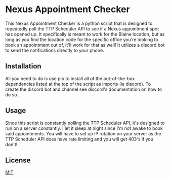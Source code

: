 # Nexus Appointment Checker

This Nexus Appointment Checker is a python script that is designed to repeatedly poll the TTP Scheduler API to see if a Nexus appointment spot has opened up. It specifically is meant to work for the Blaine location, but as long as you find the location code for the specific office you're looking to book an appointment out of, it'll work for that as well! It utilizes a discord bot to send the notifications directly to your phone.

## Installation

All you need to do is use pip to install all of the out-of-the-box dependencies listed at the top of the script as imports (ie discord). To create the discord bot and channel see discord's documentation on how to do so. 


## Usage

Since this script is constantly polling the TTP Scheduler API, it's designed to run on a server constantly. I let it sleep at night since I'm not awake to book said appointments. You will have to set up IP rotation on your server as the TTP Scheduler API does have rate limiting and you will get 403's if you don't!


## License

[MIT](https://choosealicense.com/licenses/mit/)
